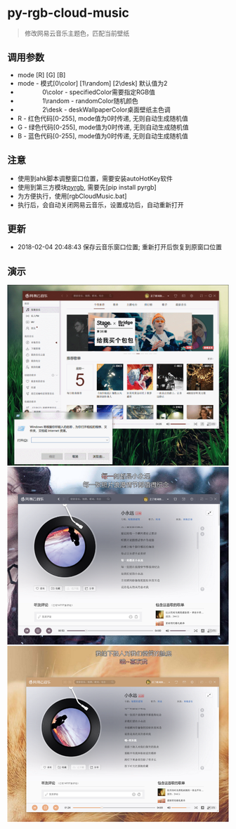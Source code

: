 # py-rgb-cloud-music
> 修改网易云音乐主题色，匹配当前壁纸



## 调用参数
* mode [R] [G] [B]
* mode - 模式[0\color] [1\random] [2\desk] 默认值为2
* &emsp;&emsp;&emsp;&emsp;0\color - specifiedColor需要指定RGB值
* &emsp;&emsp;&emsp;&emsp;1\random - randomColor随机颜色
* &emsp;&emsp;&emsp;&emsp;2\desk - deskWallpaperColor桌面壁纸主色调
* R - 红色代码[0-255], mode值为0时传递, 无则自动生成随机值
* G - 绿色代码[0-255], mode值为0时传递, 无则自动生成随机值
* B - 蓝色代码[0-255], mode值为0时传递, 无则自动生成随机值


## 注意
* 使用到ahk脚本调整窗口位置，需要安装autoHotKey软件
* 使用到第三方模块[pyrgb](https://github.com/Moduland/pyrgb), 需要先[pip install pyrgb]
* 为方便执行，使用[rgbCloudMusic.bat]
* 执行后，会自动关闭网易云音乐，设置成功后，自动重新打开




## 更新
* 2018-02-04 20:48:43 保存云音乐窗口位置; 重新打开后恢复到原窗口位置


## 演示
<div align=center><img src="https://github.com/bjc5233/py-rgb-cloud-music/raw/master/resources/demo.gif"/></div>


<div align=center><img src="https://github.com/bjc5233/py-rgb-cloud-music/raw/master/resources/demo.png"/></div>


<div align=center><img src="https://github.com/bjc5233/py-rgb-cloud-music/raw/master/resources/demo2.png"/></div>